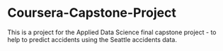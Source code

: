 # Coursera-Capstone-Project
This is a project for the Applied Data Science final capstone project - to help to predict accidents using the Seattle accidents data.
